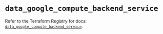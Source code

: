# `data_google_compute_backend_service`

Refer to the Terraform Registry for docs: [`data_google_compute_backend_service`](https://registry.terraform.io/providers/drfaust92/google/4.16.4/docs/data-sources/compute_backend_service).

